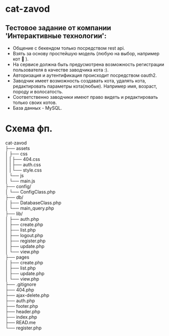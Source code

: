 # cat-zavod
## Тестовое задание от компании 'Интерактивные технологии': ##

* Общение с бекендом только посредством rest api.
* Взять за основу простейшую модель (любую на выбор, например кот 🙂 ).
* На сервисе должна быть предусмотрена возможность регистрации пользователя в качестве заводчика кота :).
* Авторизация и аутентификация происходит посредством oauth2.
* Заводчик имеет возможность создавать кота, удалять кота, редактировать параметры кота(любые). Например имя, возраст, породу и волосатость.
* Соответственно заводчики имеют право видеть и редактировать только своих котов.
* База данных - MySQL.
# Схема фп. #

cat-zavod<br>
├── assets<br>
│   ├── css<br>
│   |   ├── 404.css<br>
│   |   ├── auth.css<br>
│   |   └── style.css<br>
│   └── js<br>
│       └── main.js<br>
├── config/<br>
│   └── ConfigClass.php<br>
├── db/<br>
│   ├── DatabaseClass.php<br>
│   └── main_query.php<br>
├── lib/<br>
│   ├── auth.php<br>
│   ├── create.php<br>
│   ├── list.php<br>
│   ├── logout.php<br>
│   ├── register.php<br>
│   ├── update.php<br>
│   └── view.php<br>
├── pages<br>
│   ├── create.php<br>
│   ├── list.php<br>
│   ├── update.php<br>
│   └── view.php<br>
├── .gitignore<br>
├── 404.php<br>
├── ajax-delete.php<br>
├── auth.php<br>
├── footer.php<br>
├── header.php<br>
├── index.php<br>
├── READ.me<br>
└── register.php<br>
